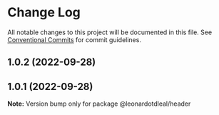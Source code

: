# Change Log

All notable changes to this project will be documented in this file.
See [Conventional Commits](https://conventionalcommits.org) for commit guidelines.

## 1.0.2 (2022-09-28)



## 1.0.1 (2022-09-28)

**Note:** Version bump only for package @leonardotdleal/header

